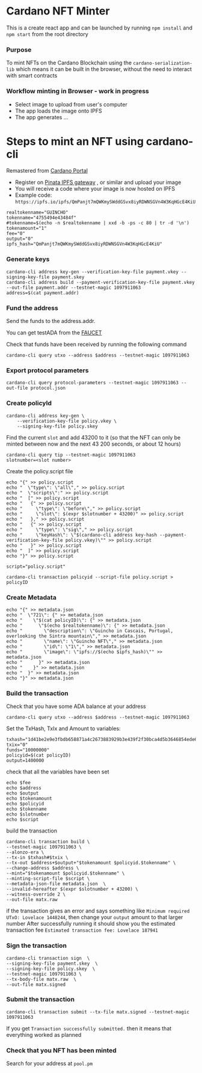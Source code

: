 # Cardano NFT Minter

This is a create react app and can be launched by running `npm install` and `npm start` from the root directory

### Purpose
To mint NFTs on the Cardano Blockchain using the `cardano-serialization-lib` which means it can be built in the browser, without the need to interact with smart contracts

### Workflow minting in Browser - work in progress

- Select image to upload from user's computer
- The app loads the image onto IPFS
- The app generates ...

# Steps to mint an NFT using cardano-cli

Remastered from [Cardano Portal](https://developers.cardano.org/docs/native-tokens/minting-nfts/)

- Register on [Pinata IPFS gateway](https://www.pinata.cloud/) , or similar and upload your image
- You will receive a code where your image is now hosted on IPFS
- Example code: `https://ipfs.io/ipfs/QmPanjt7mQWKmySWddGSvx8iyRDWNSGVn4W3KqHGcE4KiU`

```shell
realtokenname="GUINCHO"
tokenname="4755494e43484f"
#tokenname=$(echo -n $realtokenname | xxd -b -ps -c 80 | tr -d '\n')
tokenamount="1"
fee="0"
output="0"
ipfs_hash="QmPanjt7mQWKmySWddGSvx8iyRDWNSGVn4W3KqHGcE4KiU"
```

### Generate keys
```shell
cardano-cli address key-gen --verification-key-file payment.vkey --signing-key-file payment.skey
cardano-cli address build --payment-verification-key-file payment.vkey --out-file payment.addr --testnet-magic 1097911063
address=$(cat payment.addr)
```

### Fund the address
Send the funds to the address.addr.

You can get testADA from the [FAUCET](https://testnets.cardano.org/en/testnets/cardano/tools/faucet/)

Check that funds have been received by running the following command
```shell
cardano-cli query utxo --address $address --testnet-magic 1097911063
```

### Export protocol parameters
```shell
cardano-cli query protocol-parameters --testnet-magic 1097911063 --out-file protocol.json
```

### Create policyId
```shell
cardano-cli address key-gen \
    --verification-key-file policy.vkey \
    --signing-key-file policy.skey
```

Find the current `slot` and add 43200 to it (so that the NFT can only be minted between now and the next 43 200 seconds, or about 12 hours)
```shell
cardano-cli query tip --testnet-magic 1097911063
slotnumber=<slot number>
```
Create the policy.script file
```shell
echo "{" >> policy.script
echo "  \"type\": \"all\"," >> policy.script 
echo "  \"scripts\":" >> policy.script 
echo "  [" >> policy.script 
echo "   {" >> policy.script 
echo "     \"type\": \"before\"," >> policy.script 
echo "     \"slot\": $(expr $slotnumber + 43200)" >> policy.script
echo "   }," >> policy.script 
echo "   {" >> policy.script
echo "     \"type\": \"sig\"," >> policy.script 
echo "     \"keyHash\": \"$(cardano-cli address key-hash --payment-verification-key-file policy.vkey)\"" >> policy.script 
echo "   }" >> policy.script
echo "  ]" >> policy.script 
echo "}" >> policy.script
```

```shell
script="policy.script"
```

```shell
cardano-cli transaction policyid --script-file policy.script > policyID
```

### Create Metadata

```shell
echo "{" >> metadata.json
echo "  \"721\": {" >> metadata.json 
echo "    \"$(cat policyID)\": {" >> metadata.json 
echo "      \"$(echo $realtokenname)\": {" >> metadata.json
echo "        \"description\": \"Guincho in Cascais, Portugal, overlooking the Sintra mountain\"," >> metadata.json
echo "        \"name\": \"Guincho NFT\"," >> metadata.json
echo "        \"id\": \"1\"," >> metadata.json
echo "        \"image\": \"ipfs://$(echo $ipfs_hash)\"" >> metadata.json
echo "      }" >> metadata.json
echo "    }" >> metadata.json 
echo "  }" >> metadata.json 
echo "}" >> metadata.json
```

### Build the transaction
Check that you have some ADA balance at your address
```shell
cardano-cli query utxo --address $address --testnet-magic 1097911063
```
Set the TxHash, TxIx and Amount to variables:
```shell
txhash="1d41be2e9e3fbdb658871a4c2673883929b3e439f2f30bca4d5b3646854ede66"
txix="0"
funds="10000000"
policyid=$(cat policyID)
output=1400000
```
check that all the variables have been set
```shell
echo $fee
echo $address
echo $output
echo $tokenamount
echo $policyid
echo $tokenname
echo $slotnumber
echo $script
```
build the transaction
```shell
cardano-cli transaction build \
--testnet-magic 1097911063 \
--alonzo-era \
--tx-in $txhash#$txix \
--tx-out $address+$output+"$tokenamount $policyid.$tokenname" \
--change-address $address \
--mint="$tokenamount $policyid.$tokenname" \
--minting-script-file $script \
--metadata-json-file metadata.json  \
--invalid-hereafter $(expr $slotnumber + 43200) \
--witness-override 2 \
--out-file matx.raw
```
if the transaction gives an error and says something like `Minimum required UTxO: Lovelace 1448244`, then change your `output` amount to that larger number
After successfully running it should show you the estimated transaction fee `Estimated transaction fee: Lovelace 187941`

### Sign the transaction
```shell
cardano-cli transaction sign  \
--signing-key-file payment.skey  \
--signing-key-file policy.skey  \
--testnet-magic 1097911063 \
--tx-body-file matx.raw  \
--out-file matx.signed
```

### Submit the transaction
```shell
cardano-cli transaction submit --tx-file matx.signed --testnet-magic 1097911063
```
If you get `Transaction successfully submitted.` then it means that everything worked as planned

### Check that you NFT has been minted
Search for your address at `pool.pm`